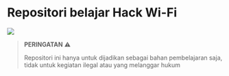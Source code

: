 # Repositori belajar Hack Wi-Fi 

![](https://github.com/fixploit03/Hack-WiFi/blob/main/20250711_180730.jpg)

> **PERINGATAN** ⚠️
> 
> Repositori ini hanya untuk dijadikan sebagai bahan pembelajaran saja, tidak untuk kegiatan ilegal atau yang melanggar hukum 
